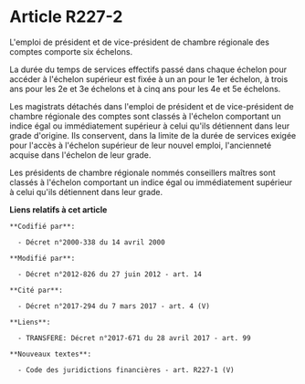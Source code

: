 # Article R227-2

L'emploi de président et de vice-président de chambre régionale des comptes comporte six échelons.

La durée du temps de services effectifs passé dans chaque échelon pour accéder à l'échelon supérieur est fixée à un an pour
le 1er échelon, à trois ans pour les 2e et 3e échelons et à cinq ans pour les 4e et 5e échelons.

Les magistrats détachés dans l'emploi de président et de vice-président de chambre régionale des comptes sont classés à
l'échelon comportant un indice égal ou immédiatement supérieur à celui qu'ils détiennent dans leur grade d'origine. Ils
conservent, dans la limite de la durée de services exigée pour l'accès à l'échelon supérieur de leur nouvel emploi,
l'ancienneté acquise dans l'échelon de leur grade.

Les présidents de chambre régionale nommés conseillers maîtres sont classés à l'échelon comportant un indice égal ou
immédiatement supérieur à celui qu'ils détiennent dans leur grade.

**Liens relatifs à cet article**

	**Codifié par**:

	  - Décret n°2000-338 du 14 avril 2000

	**Modifié par**:

	  - Décret n°2012-826 du 27 juin 2012 - art. 14

	**Cité par**:

	  - Décret n°2017-294 du 7 mars 2017 - art. 4 (V)

	**Liens**:

	  - TRANSFERE: Décret n°2017-671 du 28 avril 2017 - art. 99

	**Nouveaux textes**:

	  - Code des juridictions financières - art. R227-1 (V)
